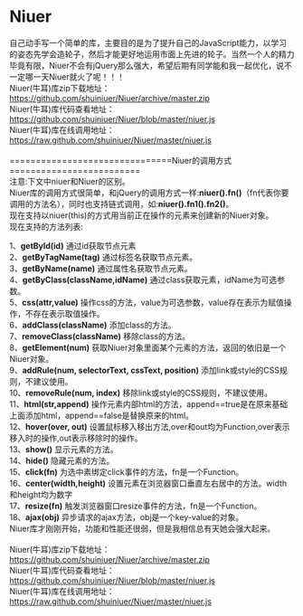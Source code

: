 Niuer
=====

自己动手写一个简单的库，主要目的是为了提升自己的JavaScript能力，以学习的姿态先学会造轮子，然后才能更好地运用市面上先进的轮子。当然一个人的精力毕竟有限，Niuer不会有jQuery那么强大，希望后期有同学能和我一起优化，说不一定哪一天Niuer就火了呢！！！<br/>
Niuer(牛耳)库zip下载地址：<a href="https://github.com/shuiniuer/Niuer/archive/master.zip" target="_blank">https://github.com/shuiniuer/Niuer/archive/master.zip</a>
<br/>
Niuer(牛耳)库代码查看地址：<a href="https://github.com/shuiniuer/Niuer/blob/master/niuer.js" target="_blank">https://github.com/shuiniuer/Niuer/blob/master/niuer.js</a>
<br/>
Niuer(牛耳)库在线调用地址：<a href="https://rawgithub.com/shuiniuer/Niuer/master/niuer.js" target="_blank">https://raw.github.com/shuiniuer/Niuer/master/niuer.js</a>
<br/>
<br/>
===============================Niuer的调用方式=========================<br/>
注意:下文中niuer和Niuer的区别。<br/>
Niuer库的调用方式很简单，和jQuery的调用方式一样:<b>niuer().fn()</b>（fn代表你要调用的方法名），同时也支持链式调用，如:<b>niuer().fn1().fn2()</b>。<br/>
现在支持以niuer(this)的方式用当前正在操作的元素来创建新的Niuer对象。<br/>
现在支持的方法列表:<br/>
<div>
1、<b>getById(id)</b> 通过id获取节点元素<br/>
2、<b>getByTagName(tag)</b> 通过标签名获取节点元素。<br/>
3、<b>getByName(name)</b> 通过属性名获取节点元素。<br/>
4、<b>getByClass(className,idName)</b> 通过class获取元素，idName为可选参数。<br/> 
5、<b>css(attr,value)</b> 操作css的方法，value为可选参数，value存在表示为赋值操作，不存在表示取值操作。<br/>
6、<b>addClass(className)</b> 添加class的方法。<br/>
7、<b>removeClass(className)</b> 移除class的方法。<br/>
8、<b>getElement(num)</b> 获取Niuer对象里面某个元素的方法，返回的依旧是一个Niuer对象。<br/>
9、<b>addRule(num, selectorText, cssText, position)</b> 添加link或style的CSS规则，不建议使用。<br/>
10、<b>removeRule(num, index)</b> 移除link或style的CSS规则，不建议使用。<br/>
11、<b>html(str,append)</b> 操作元素内部html的方法，append==true是在原来基础上面添加html，append==false是替换原来的html。<br/>
12、<b>hover(over, out)</b> 设置鼠标移入移出方法,over和out均为Function,over表示移入时的操作,out表示移除时的操作。<br/>
13、<b>show()</b> 显示元素的方法。<br/>
14、<b>hide()</b> 隐藏元素的方法。<br/>
15、<b>click(fn)</b> 为选中素绑定click事件的方法，fn是一个Function。<br/>
16、<b>center(width,height)</b> 设置元素在浏览器窗口垂直左右居中的方法。width和height均为数字<br/>
17、<b>resize(fn)</b> 触发浏览器窗口resize事件的方法，fn是一个Function。<br/>
18、<b>ajax(obj)</b> 异步请求的ajax方法，obj是一个key-value的对象。<br/>
Niuer库才刚刚开始，功能和性能还很弱，但是我相信总有天她会强大起来。<br/>
</div>
<br/>
Niuer(牛耳)库zip下载地址：<a href="https://github.com/shuiniuer/Niuer/archive/master.zip" target="_blank">https://github.com/shuiniuer/Niuer/archive/master.zip</a><br/>
Niuer(牛耳)库代码查看地址：<a href="https://github.com/shuiniuer/Niuer/blob/master/niuer.js" target="_blank">https://github.com/shuiniuer/Niuer/blob/master/niuer.js</a>
<br/>
Niuer(牛耳)库在线调用地址：<a href="https://raw.github.com/shuiniuer/Niuer/master/niuer.js" target="_blank">https://raw.github.com/shuiniuer/Niuer/master/niuer.js</a>
